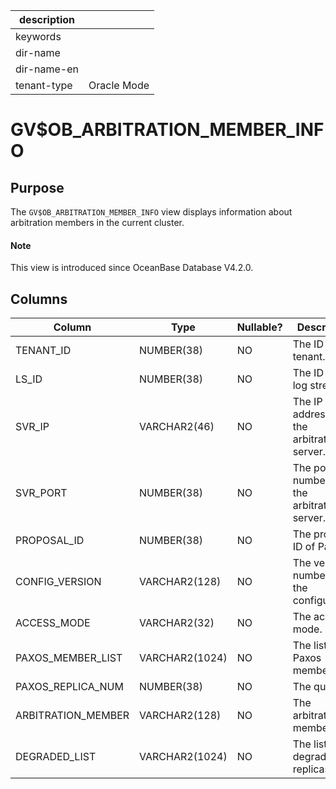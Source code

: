 |description||
|---|---|
|keywords||
|dir-name||
|dir-name-en||
|tenant-type|Oracle Mode|

# GV$OB_ARBITRATION_MEMBER_INFO

## Purpose

The `GV$OB_ARBITRATION_MEMBER_INFO` view displays information about arbitration members in the current cluster. 

<main id="notice" type='explain'>
  <h4>Note</h4>
  <p>This view is introduced since OceanBase Database V4.2.0. </p>
</main>

## Columns

| **Column** | **Type** | **Nullable?** | **Description** |
| --- | --- | --- | --- |
| TENANT_ID | NUMBER(38) | NO | The ID of the tenant. |
| LS_ID | NUMBER(38) | NO | The ID of the log stream. |
| SVR_IP | VARCHAR2(46) | NO | The IP address of the arbitration server. |
| SVR_PORT | NUMBER(38) | NO | The port number of the arbitration server. |
| PROPOSAL_ID | NUMBER(38) | NO | The proposal ID of Paxos. |
| CONFIG_VERSION | VARCHAR2(128) | NO | The version number of the configuration. |
| ACCESS_MODE | VARCHAR2(32) | NO | The access mode. |
| PAXOS_MEMBER_LIST | VARCHAR2(1024) | NO | The list of Paxos members. |
| PAXOS_REPLICA_NUM | NUMBER(38) | NO | The quorum. |
| ARBITRATION_MEMBER | VARCHAR2(128) | NO | The arbitration member. |
| DEGRADED_LIST | VARCHAR2(1024) | NO | The list of degraded replicas. |
